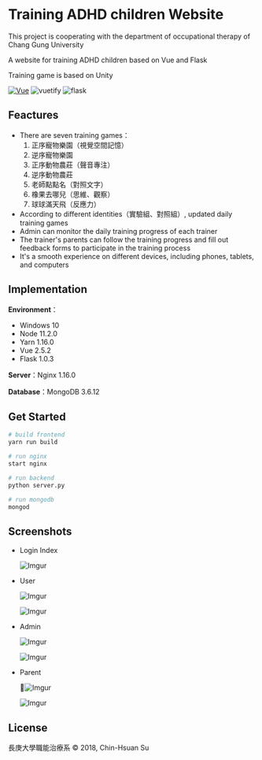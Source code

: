 # Training ADHD children Website

This project is cooperating with the department of occupational therapy of Chang Gung University

A website for training ADHD children based on Vue and Flask

Training game is based on Unity

[![Vue](https://img.shields.io/badge/vue-2.5.2-blue.svg)](https://github.com/vuejs/vue) ![vuetify](https://img.shields.io/badge/vuetify-1.3.8-blue.svg) ![flask](https://img.shields.io/badge/flask-1.0.3-blue.svg)



## Feactures

* There are seven training games：
  1. 正序寵物樂園（視覺空間記憶）
  2. 逆序寵物樂園
  3. 正序動物農莊（聲音專注）
  4. 逆序動物農莊
  5. 老師點點名（對照文字）
  6. 橡果去哪兒（思維、觀察）
  7. 球球滿天飛（反應力）
* According to different identities（實驗組、對照組）, updated daily training games
* Admin can monitor the daily training progress of each trainer
* The trainer's parents can follow the training progress and fill out feedback forms to participate in the training process
* It's a smooth experience on different devices, including phones, tablets, and computers



## Implementation

**Environment**：

- Windows 10
- Node 11.2.0
- Yarn 1.16.0
- Vue 2.5.2
- Flask 1.0.3

**Server**：Nginx 1.16.0

**Database**：MongoDB 3.6.12



## Get Started

~~~bash
# build frontend
yarn run build

# run nginx
start nginx

# run backend
python server.py

# run mongodb
mongod
~~~



## Screenshots

* Login Index

  ![Imgur](https://i.imgur.com/MfsSXYu.png)

* User

  ![Imgur](https://i.imgur.com/6ZhHc9F.png)

  ![Imgur](https://i.imgur.com/pV4x14b.png)

* Admin

  ![Imgur](https://i.imgur.com/x0luWgB.png)

  ![Imgur](https://i.imgur.com/Njb8bMW.png)

* Parent

  ![Imgur](https://i.imgur.com/8yVRElp.png)

  ![Imgur](https://i.imgur.com/mVC6OrM.png)



## License

長庚大學職能治療系 © 2018, Chin-Hsuan Su